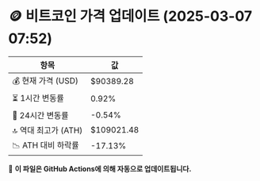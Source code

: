 # 🪙 비트코인 가격 업데이트 (2025-03-07 07:52)

| 항목                | 값 |
|--------------------|----------------|
| 💰 현재 가격 (USD) | $90389.28 |
| ⏳ 1시간 변동률    | 0.92% |
| 📆 24시간 변동률   | -0.54% |
| 🔝 역대 최고가 (ATH) | $109021.48 |
| 📉 ATH 대비 하락률 | -17.13% |

🔄 **이 파일은 GitHub Actions에 의해 자동으로 업데이트됩니다.**
